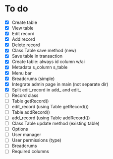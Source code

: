 # To do

- [x] Create table
- [x] View table
- [x] Edit record
- [x] Add record
- [x] Delete record
- [x] Class Table save method (new)
- [x] Save table in transaction
- [x] Create table: always id column w/ai
- [x] Metadata s_column s_table
- [x] Menu bar
- [x] Breadcrums (simple)
- [x] Integrate admin page in main (not separate dir)
- [x] Split edit_record in add_ and edit_
- [ ] Record class
- [ ] Table getRecord()
- [ ] edit_record (using Table getRecord())
- [ ] Table addRecord()
- [ ] add_record (using Table addRecord())
- [ ] Class Table update method (existing table)
- [ ] Options
- [ ] User manager
- [ ] User permissions (type)
- [ ] Breadcrums
- [ ] Required columns
